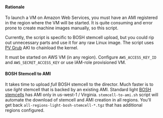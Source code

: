 #### Rationale

To launch a VM on Amazon Web Services, you must have an AMI registered in the region where the VM will be started. It is quite consuming and error prone to create machine images manually, so this script.

Currently, the script is specific to BOSH stemcell upload, but you could rip out unnecessary parts and use it for any raw Linux image. The script uses [PV Grub] AKI to chainload the kernel.

It must be started on AWS VM (in any region). Configure `AWS_ACCESS_KEY_ID` and `AWS_SECRET_ACCESS_KEY` or use IAM-role provisioned VM.

#### BOSH Stemcell to AMI

It takes time to upload _full_ BOSH stemcell to the director. Much faster is to use _light_ stemcell that is backed by an existing AMI. Standard light [BOSH stemcells] has AMI only in us-west-1 / Virginia. `stemcell-to-ami.sh` script will automate the download of stemcell and AMI creation in all regions. You'll get back `all-regions-light-bosh-stemcell-*.tgz` that has additional regions configured.

[BOSH]: http://docs.cloudfoundry.org/bosh/
[PV Grub]: http://docs.aws.amazon.com/AWSEC2/latest/UserGuide/UserProvidedKernels.html
[BOSH stemcells]: http://bosh-artifacts.cfapps.io/file_collections?type=stemcells
